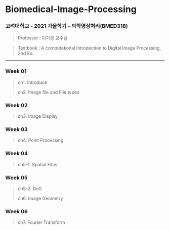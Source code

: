 # Biomedical-Image-Processing

### 고려대학교 - 2021 가을학기 - 의학영상처리(BMED318)
> Professor : 이기성 교수님

> Textbook : A computational Introdection to Digital Image Processing, 2nd Ed.


---

### Week 01
> ch1. Introduce
> 
> ch2. Image file and File types


### Week 02
> ch3. Image Display


### Week 03
> ch4. Point Processing


### Week 04
> ch5-1. Spatial Filter


### Week 05
> ch5-2. DoG
> 
> ch6. Image Geometry

### Week 06
> ch7. Fourier Transform
